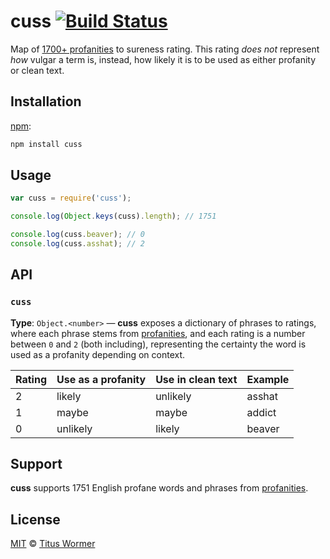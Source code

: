 # cuss [![Build Status][travis-badge]][travis]

Map of [1700+ profanities][profanities] to sureness rating.
This rating _does not_ represent _how_ vulgar a term is, instead, how
likely it is to be used as either profanity or clean text.

## Installation

[npm][]:

```bash
npm install cuss
```

## Usage

```js
var cuss = require('cuss');

console.log(Object.keys(cuss).length); // 1751

console.log(cuss.beaver); // 0
console.log(cuss.asshat); // 2
```

## API

### `cuss`

**Type**: `Object.<number>` — **cuss** exposes a dictionary
of phrases to ratings, where each phrase stems from [profanities][],
and each rating is a number between `0` and `2` (both including),
representing the certainty the word is used as a profanity depending
on context.

| Rating | Use as a profanity | Use in clean text | Example |
| ------ | ------------------ | ----------------- | ------- |
| 2      | likely             | unlikely          | asshat  |
| 1      | maybe              | maybe             | addict  |
| 0      | unlikely           | likely            | beaver  |

## Support

**cuss** supports 1751 English profane words and phrases from
[profanities][support].

## License

[MIT][license] © [Titus Wormer][author]

<!-- Definitions -->

[travis-badge]: https://img.shields.io/travis/wooorm/cuss.svg

[travis]: https://travis-ci.org/wooorm/cuss

[npm]: https://docs.npmjs.com/cli/install

[license]: LICENSE

[author]: http://wooorm.com

[profanities]: https://github.com/wooorm/profanities

[support]: https://github.com/wooorm/profanities#support
